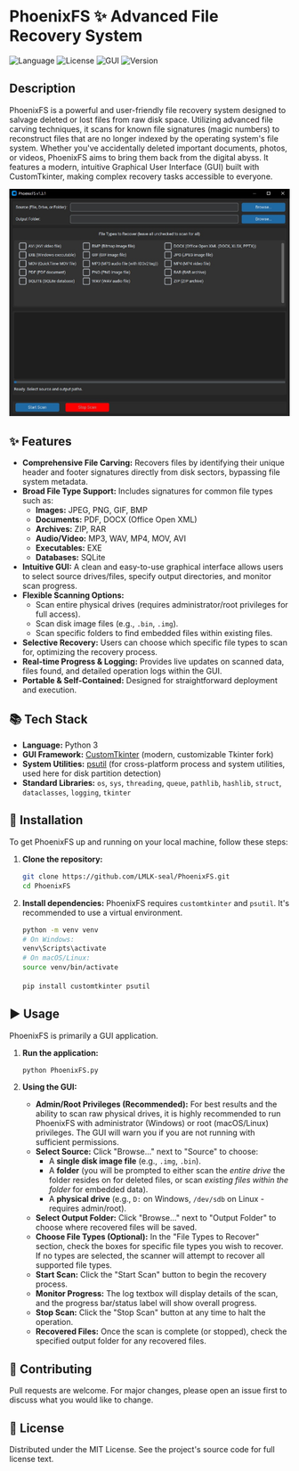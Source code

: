 # PhoenixFS ✨ Advanced File Recovery System

![Language](https://img.shields.io/badge/language-Python-blue.svg)
![License](https://img.shields.io/badge/license-MIT-green.svg)
![GUI](https://img.shields.io/badge/interface-GUI-brightgreen.svg)
![Version](https://img.shields.io/badge/version-1.3.1-orange.svg)

## Description

PhoenixFS is a powerful and user-friendly file recovery system designed to salvage deleted or lost files from raw disk space. Utilizing advanced file carving techniques, it scans for known file signatures (magic numbers) to reconstruct files that are no longer indexed by the operating system's file system. Whether you've accidentally deleted important documents, photos, or videos, PhoenixFS aims to bring them back from the digital abyss. It features a modern, intuitive Graphical User Interface (GUI) built with CustomTkinter, making complex recovery tasks accessible to everyone.

![PhoenixFS](https://raw.githubusercontent.com/LMLK-seal/PhoenixFS/refs/heads/main/PhoenixFS-Img.jpg?token=GHSAT0AAAAAADHINFWNXRJ7T44DTZAMWVH62D6VG7A)

## ✨ Features

*   **Comprehensive File Carving:** Recovers files by identifying their unique header and footer signatures directly from disk sectors, bypassing file system metadata.
*   **Broad File Type Support:** Includes signatures for common file types such as:
    *   **Images:** JPEG, PNG, GIF, BMP
    *   **Documents:** PDF, DOCX (Office Open XML)
    *   **Archives:** ZIP, RAR
    *   **Audio/Video:** MP3, WAV, MP4, MOV, AVI
    *   **Executables:** EXE
    *   **Databases:** SQLite
*   **Intuitive GUI:** A clean and easy-to-use graphical interface allows users to select source drives/files, specify output directories, and monitor scan progress.
*   **Flexible Scanning Options:**
    *   Scan entire physical drives (requires administrator/root privileges for full access).
    *   Scan disk image files (e.g., `.bin`, `.img`).
    *   Scan specific folders to find embedded files within existing files.
*   **Selective Recovery:** Users can choose which specific file types to scan for, optimizing the recovery process.
*   **Real-time Progress & Logging:** Provides live updates on scanned data, files found, and detailed operation logs within the GUI.
*   **Portable & Self-Contained:** Designed for straightforward deployment and execution.

## 📚 Tech Stack

*   **Language:** Python 3
*   **GUI Framework:** [CustomTkinter](https://customtkinter.tomschimansky.com/) (modern, customizable Tkinter fork)
*   **System Utilities:** [psutil](https://psutil.readthedocs.io/en/latest/) (for cross-platform process and system utilities, used here for disk partition detection)
*   **Standard Libraries:** `os`, `sys`, `threading`, `queue`, `pathlib`, `hashlib`, `struct`, `dataclasses`, `logging`, `tkinter`

## 🚀 Installation

To get PhoenixFS up and running on your local machine, follow these steps:

1.  **Clone the repository:**
    ```bash
    git clone https://github.com/LMLK-seal/PhoenixFS.git 
    cd PhoenixFS
    ```

2.  **Install dependencies:**
    PhoenixFS requires `customtkinter` and `psutil`. It's recommended to use a virtual environment.
    ```bash
    python -m venv venv
    # On Windows:
    venv\Scripts\activate
    # On macOS/Linux:
    source venv/bin/activate

    pip install customtkinter psutil
    ```

## ▶️ Usage

PhoenixFS is primarily a GUI application.

1.  **Run the application:**
    ```bash
    python PhoenixFS.py
    ```

2.  **Using the GUI:**
    *   **Admin/Root Privileges (Recommended):** For best results and the ability to scan raw physical drives, it is highly recommended to run PhoenixFS with administrator (Windows) or root (macOS/Linux) privileges. The GUI will warn you if you are not running with sufficient permissions.
    *   **Select Source:** Click "Browse..." next to "Source" to choose:
        *   A **single disk image file** (e.g., `.img`, `.bin`).
        *   A **folder** (you will be prompted to either scan the *entire drive* the folder resides on for deleted files, or scan *existing files within the folder* for embedded data).
        *   A **physical drive** (e.g., `D:` on Windows, `/dev/sdb` on Linux - requires admin/root).
    *   **Select Output Folder:** Click "Browse..." next to "Output Folder" to choose where recovered files will be saved.
    *   **Choose File Types (Optional):** In the "File Types to Recover" section, check the boxes for specific file types you wish to recover. If no types are selected, the scanner will attempt to recover all supported file types.
    *   **Start Scan:** Click the "Start Scan" button to begin the recovery process.
    *   **Monitor Progress:** The log textbox will display details of the scan, and the progress bar/status label will show overall progress.
    *   **Stop Scan:** Click the "Stop Scan" button at any time to halt the operation.
    *   **Recovered Files:** Once the scan is complete (or stopped), check the specified output folder for any recovered files.

## 🤝 Contributing

Pull requests are welcome. For major changes, please open an issue first to discuss what you would like to change.

## 📝 License

Distributed under the MIT License. See the project's source code for full license text.
